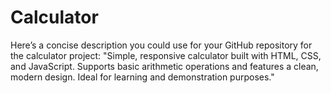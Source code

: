 # Calculator
Here’s a concise description you could use for your GitHub repository for the calculator project:  "Simple, responsive calculator built with HTML, CSS, and JavaScript. Supports basic arithmetic operations and features a clean, modern design. Ideal for learning and demonstration purposes."
